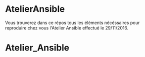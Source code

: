 # AtelierAnsible
Vous trouverez dans ce répos tous les éléments nécéssaires pour reproduire chez vous l'Atelier Ansible effectué le 29/11/2016.
# Atelier_Ansible

